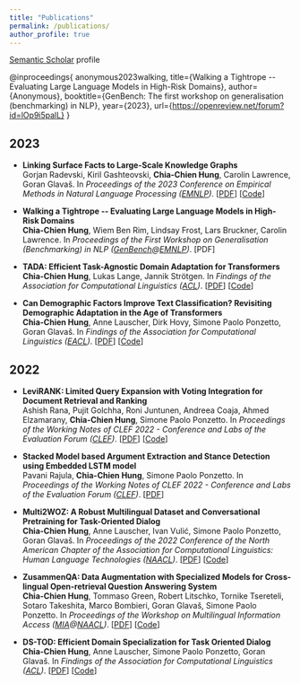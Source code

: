 ```yaml
---
title: "Publications"
permalink: /publications/
author_profile: true
---
```


<u><a href="https://www.semanticscholar.org/author/Chia-Chien-Hung/11618346" target="_blank">Semantic Scholar</a></u> profile

@inproceedings{
anonymous2023walking,
title={Walking a Tightrope -- Evaluating Large Language Models in High-Risk Domains},
author={Anonymous},
booktitle={GenBench: The first workshop on generalisation (benchmarking) in NLP},
year={2023},
url={https://openreview.net/forum?id=lOp9i5palL}
}

## 2023
<ul>
<p><li><b><strong>Linking Surface Facts to Large-Scale Knowledge Graphs</strong></b> <br> 
Gorjan Radevski, Kiril Gashteovski, <b>Chia-Chien Hung</b>, Carolin Lawrence, Goran Glavaš. 
In <i>Proceedings of the 2023 Conference on Empirical Methods in Natural Language Processing (<a href="https://2023.emnlp.org/">EMNLP</a>)</i>.
[<a href="https://arxiv.org/pdf/2310.14909.pdf">PDF</a>] [<a href="https://github.com/nec-research/fact-linking">Code</a>]</li></p>

<p><li><b><strong>Walking a Tightrope -- Evaluating Large Language Models in High-Risk Domains</strong></b> <br> 
<b>Chia-Chien Hung</b>, Wiem Ben Rim, Lindsay Frost, Lars Bruckner, Carolin Lawrence. 
In <i>Proceedings of the First Workshop on Generalisation (Benchmarking) in NLP (<a href="https://genbench.org/workshop/#call-for-papers">GenBench</a>@<a href="https://2023.emnlp.org/">EMNLP</a>)</i>.
[<a>PDF</a>] </li></p>

<p><li><b><strong>TADA: Efficient Task-Agnostic Domain Adaptation for Transformers</strong></b> <br> 
<b>Chia-Chien Hung</b>, Lukas Lange, Jannik Strötgen. 
In <i>Findings of the Association for Computational Linguistics (<a href="https://2023.aclweb.org/">ACL</a>)</i>.
[<a href="https://arxiv.org/pdf/2305.12717.pdf">PDF</a>] [<a href="https://github.com/boschresearch/TADA">Code</a>]</li></p>

<p><li><b><strong>Can Demographic Factors Improve Text Classification? Revisiting Demographic Adaptation in the Age of Transformers</strong></b> <br> 
<b>Chia-Chien Hung</b>, Anne Lauscher, Dirk Hovy, Simone Paolo Ponzetto, Goran Glavaš. 
In <i>Findings of the Association for Computational Linguistics (<a href="https://2023.eacl.org/">EACL</a>)</i>. 
[<a href="https://aclanthology.org/2023.findings-eacl.116.pdf">PDF</a>] [<a href="https://github.com/umanlp/SocioAdapt">Code</a>]</li></p>
</ul>

## 2022
<ul>
<p><li><b><strong>LeviRANK: Limited Query Expansion with Voting Integration for Document Retrieval and Ranking</strong></b> <br>
Ashish Rana, Pujit Golchha, Roni Juntunen, Andreea Coaja, Ahmed Elzamarany, <b>Chia-Chien Hung</b>, Simone Paolo Ponzetto.  
In <i>Proceedings of the Working Notes of CLEF 2022 - Conference and Labs of the Evaluation Forum (<a href="https://clef2022.clef-initiative.eu/">CLEF</a>)</i>.
[<a href="https://ceur-ws.org/Vol-3180/paper-259.pdf">PDF</a>] [<a href="https://github.com/softgitron/LeviRank">Code</a>]</li></p>

<p><li><b><strong>Stacked Model based Argument Extraction and Stance Detection using Embedded LSTM model</strong></b> <br>
Pavani Rajula, <b>Chia-Chien Hung</b>, Simone Paolo Ponzetto.  
In <i>Proceedings of the Working Notes of CLEF 2022 - Conference and Labs of the Evaluation Forum (<a href="https://clef2022.clef-initiative.eu/">CLEF</a>)</i>.
[<a href="https://ceur-ws.org/Vol-3180/paper-258.pdf">PDF</a>]</li></p>

<p><li><b><strong>Multi2WOZ: A Robust Multilingual Dataset and Conversational Pretraining for Task-Oriented Dialog</strong></b> <br> 
<b>Chia-Chien Hung</b>, Anne Lauscher, Ivan Vulić, Simone Paolo Ponzetto, Goran Glavaš. 
In <i>Proceedings of the 2022 Conference of the North American Chapter of the Association for Computational Linguistics: Human Language Technologies (<a href="https://2022.naacl.org/">NAACL</a>)</i>.
[<a href="https://aclanthology.org/2022.naacl-main.270.pdf">PDF</a>] [<a href="https://github.com/umanlp/Multi2WOZ">Code</a>]</li></p>

<p><li><b><strong>ZusammenQA: Data Augmentation with Specialized Models for Cross-lingual Open-retrieval Question Answering System</strong></b> <br> 
<b>Chia-Chien Hung</b>, Tommaso Green, Robert Litschko, Tornike Tsereteli, Sotaro Takeshita, Marco Bombieri, Goran Glavaš, Simone Paolo Ponzetto. 
In <i>Proceedings of the Workshop on Multilingual Information Access (<a href="https://mia-workshop.github.io/">MIA</a>@<a href="https://2022.naacl.org/">NAACL</a>)</i>.
[<a href="https://aclanthology.org/2022.mia-1.8.pdf">PDF</a>] [<a href="https://github.com/umanlp/ZusammenQA">Code</a>]</li></p>

<p><li><b><strong>DS-TOD: Efficient Domain Specialization for Task Oriented Dialog</strong></b> <br> 
<b>Chia-Chien Hung</b>, Anne Lauscher, Simone Paolo Ponzetto, Goran Glavaš. 
In <i>Findings of the Association for Computational Linguistics (<a href="https://www.2022.aclweb.org/">ACL</a>)</i>. 
[<a href="https://aclanthology.org/2022.findings-acl.72.pdf">PDF</a>] [<a href="https://github.com/umanlp/DS-TOD">Code</a>]</li></p>
</ul>

